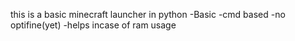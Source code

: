 this is a basic minecraft launcher in python
-Basic
-cmd based
-no optifine(yet)
-helps incase of ram usage
